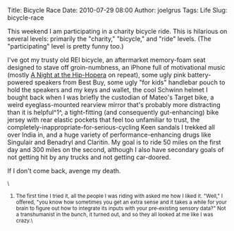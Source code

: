 Title: Bicycle Race
Date: 2010-07-29 08:00
Author: joelgrus
Tags: Life
Slug: bicycle-race

This weekend I am participating in a charity bicycle ride. This is
hilarious on several levels: primarily the "charity," "bicycle," and
"ride" levels. (The "participating" level is pretty funny too.)

I've got my trusty old REI bicycle, an aftermarket memory-foam seat
designed to stave off groin-numbness, an iPhone full of motivational
music (mostly [A Night at the
Hip-Hopera](http://en.wikipedia.org/wiki/A_Night_at_the_Hip_Hopera) on
repeat), some ugly pink battery-powered speakers from Best Buy, some
ugly "for kids" handlebar pouch to hold the speakers and my keys and
wallet, the cool Schwinn helmet I bought back when I was briefly the
custodian of Mateo's Target bike, a weird eyeglass-mounted rearview
mirror that's probably more distracting than it is helpful^1^, a
tight-fitting (and consequently gut-enhancing) bike jersey with rear
elastic pockets that feel too unfamiliar to trust, the
completely-inappropriate-for-serious-cycling Keen sandals I trekked all
over India in, and a huge variety of performance-enhancing drugs like
Singulair and Benadryl and Claritin. My goal is to ride 50 miles on the
first day and 300 miles on the second, although I also have secondary
goals of not getting hit by any trucks and not getting car-doored.

If I don't come back, avenge my death.

<small>\
 1. The first time I tried it, all the people I was riding with asked me
how I liked it. "Well," I offered, "you know how sometimes you get an
extra sense and it takes a while for your brain to figure out how to
integrate its inputs with your pre-existing sensory data?" Not a
transhumanist in the bunch, it turned out, and so they all looked at me
like I was crazy.\
 </small>

